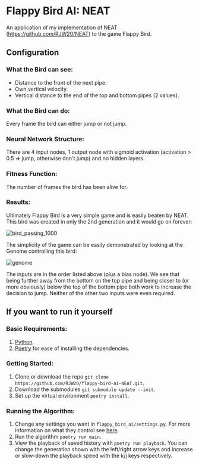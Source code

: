 # Flappy Bird AI: NEAT
An application of my implementation of NEAT (https://github.com/RJW20/NEAT) to the game Flappy Bird.

## Configuration

### What the Bird can see:
- Distance to the front of the next pipe.
- Own vertical velocity.
- Vertical distance to the end of the top and bottom pipes (2 values).

### What the Bird can do:
Every frame the bird can either jump or not jump.

### Neural Network Structure:
There are 4 input nodes, 1 output node with sigmoid activation (activation > 0.5 => jump, otherwise don't jump) and no hidden layers.

### Fitness Function:
The number of frames the bird has been alive for.

### Results:
Ultimately Flappy Bird is a very simple game and is easily beaten by NEAT. This bird was created in only the 2nd generation and it would go on forever:

![bird_passing_1000](https://github.com/RJW20/flappy-bird-ai-NEAT/assets/99192767/13780178-1982-4647-a5e3-a17af21a665e)

The simplicity of the game can be easily demonstrated by looking at the Genome controlling this bird:

![genome](https://github.com/RJW20/flappy-bird-ai-NEAT/assets/99192767/cdd1547b-b033-4996-9279-94fd418f3695)

The inputs are in the order listed above (plus a bias node). We see that being further away from the bottom on the top pipe and being closer to (or more obviously) below the top of the bottom pipe both work to increase the decision to jump. Neither of the other two inputs were even required.

## If you want to run it yourself

### Basic Requirements:
1. [Python](https://www.python.org/downloads/).
2. [Poetry](https://python-poetry.org/docs/) for ease of installing the dependencies.

### Getting Started:
1. Clone or download the repo `git clone https://github.com/RJW20/flappy-bird-ai-NEAT.git`.
2. Download the submodules `git submodule update --init`.
3. Set up the virtual environment `poetry install`.

### Running the Algorithm:
1. Change any settings you want in `flappy_bird_ai/settings.py`. For more information on what they control see [here](https://github.com/RJW20/NEAT/blob/main/README.md). 
2. Run the algorithm `poetry run main`.
3. View the playback of saved history with `poetry run playback`. You can change the generation shown with the left/right arrow keys and increase or slow-down the playback speed with the k/j keys respectively.

